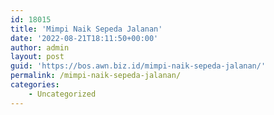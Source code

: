 ```yaml
---
id: 18015
title: 'Mimpi Naik Sepeda Jalanan'
date: '2022-08-21T18:11:50+00:00'
author: admin
layout: post
guid: 'https://bos.awn.biz.id/mimpi-naik-sepeda-jalanan/'
permalink: /mimpi-naik-sepeda-jalanan/
categories:
    - Uncategorized
---
```


